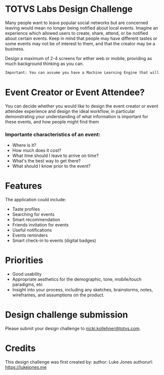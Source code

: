 # TOTVS Labs Design Challenge
Many people want to leave popular social networks but are concerned leaving would mean no longer being notified about local events. Imagine an experience which allowed users to create, share, attend, or be notified about certain events. Keep in mind that people may have different tastes or some events may not be of interest to them, and that the creator may be a business.

Design a maximum of 2-4 screens for either web or mobile, providing as much background thinking as you can.

```sh
Important: You can assume you have a Machine Learning Engine that will help you to facilitate some workflows, make smart recommendations, etc.
```

# Event Creator or Event Attendee?
You can decide whether you would like to design the event creator or event attendee experience and design the ideal workflow, in particular demonstrating your understanding of what information is important for these events, and how people might find them

### Importante characteristics of an event:
* Where is it?
* How much does it cost?
* What itme should I leave to arrive on time?
* What's the best way to get there?
* What should I know prior to the event?

# Features

The application could include:
* Taste profiles
* Searching for events
* Smart recommendation
* Friends invitation for events
* Useful notifications
* Events reminders
* Smart check-in to events (digital badges)

# Priorities
* Good usability
* Appropriate aesthetics for the demographic, tone, mobile/touch paradigms, etc
* Insight into your process, including any sketches, brainstorms, notes, wireframes, and assumptions on the product.

# Design challenge submission
Please submit your design challenge to nicki.kollehner@totvs.com.

# Credits
This design challenge was first created by:
author: Luke Jones
authorurl: https://lukejones.me
